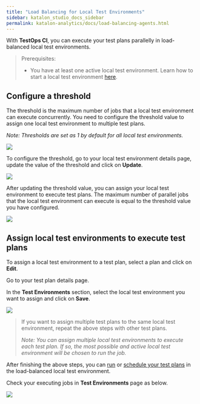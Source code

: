 ```yaml
---
title: "Load Balancing for Local Test Environments"
sidebar: katalon_studio_docs_sidebar
permalink: katalon-analytics/docs/load-balancing-agents.html
---
```


With **TestOps CI**, you can execute your test plans parallelly in load-balanced local test environments.

> Prerequisites:
>
> - You have at least one active local test environment. Learn how to start a local test environment [here](https://docs.katalon.com/katalon-analytics/docs/agents.html).

## Configure a threshold

The threshold is the maximum number of jobs that a local test environment can execute concurrently. You need to configure the threshold value to assign one local test environment to multiple test plans.

*Note: Thresholds are set as 1 by default for all local test environments.*

<img src="https://github.com/katalon-studio/docs-images/raw/master/katalon-analytics/docs/load-balancing-agents/local-agents.png" width="" height="">


To configure the threshold, go to your local test environment details page, update the value of the threshold and click on **Update**.

<img src="https://github.com/katalon-studio/docs-images/raw/master/katalon-analytics/docs/load-balancing-agents/update-threshold.png" width="" height="">


After updating the threshold value, you can assign your local test environment to execute test plans. The maximum number of parallel jobs that the local test environment can execute is equal to the threshold value you have configured.

<img src="https://github.com/katalon-studio/docs-images/raw/master/katalon-analytics/docs/load-balancing-agents/after-config-threshold.png" width="" height="">

## Assign local test environments to execute test plans

To assign a local test environment to a test plan, select a plan and click on **Edit**.

Go to your test plan details page. 

In the **Test Environments** section, select the local test environment you want to assign and click on **Save**.

<img src="https://github.com/katalon-studio/docs-images/raw/master/katalon-analytics/docs/load-balancing-agents/assign-agent.png" width="" height="">

> If you want to assign multiple test plans to the same local test environment, repeat the above steps with other test plans.
> 
> *Note: You can assign multiple local test environments to execute each test plan. If so, the most possible and active local test environment will be chosen to run the job.*


After finishing the above steps, you can [run](https://docs.katalon.com/katalon-analytics/docs/create-plan.html#run-a-test-plan) or [schedule your test plans](https://docs.katalon.com/katalon-analytics/docs/kt-scheduler.html) in the load-balanced local test environment.

Check your executing jobs in **Test Environments** page as below.

<img src="https://github.com/katalon-studio/docs-images/raw/master/katalon-analytics/docs/load-balancing-agents/after-assign-agent.png" width="" height="">